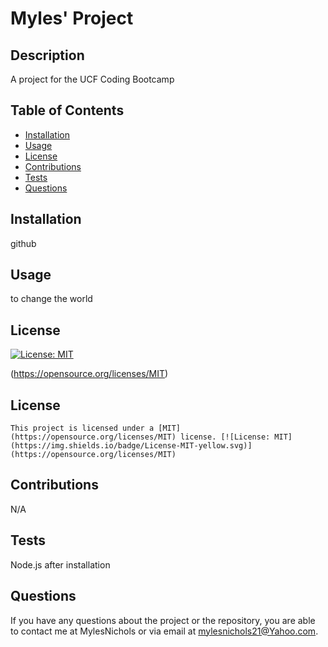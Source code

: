 # Myles' Project

  ## Description

  A project for the UCF Coding Bootcamp

  ## Table of Contents

  * [Installation](#installation)
  * [Usage](#usage)
  * [License](#license)
  * [Contributions](#contributions)
  * [Tests](#tests)
  * [Questions](#questions)
   
  ## Installation

  github

  ## Usage

  to change the world

  ## License

  [![License: MIT](https://img.shields.io/badge/License-MIT-yellow.svg)](https://opensource.org/licenses/MIT)

  (https://opensource.org/licenses/MIT)

  ## License
    
    This project is licensed under a [MIT](https://opensource.org/licenses/MIT) license. [![License: MIT](https://img.shields.io/badge/License-MIT-yellow.svg)](https://opensource.org/licenses/MIT)
  

  ## Contributions

  N/A

  ## Tests

  Node.js after installation

  ## Questions

  If you have any questions about the project or the repository, you are able to contact me at MylesNichols 
  or via email at mylesnichols21@Yahoo.com.
